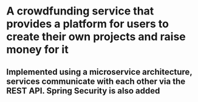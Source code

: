 # A crowdfunding service that provides a platform for users to create their own projects and raise money for it
## Implemented using a microservice architecture, services communicate with each other via the REST API. Spring Security is also added
